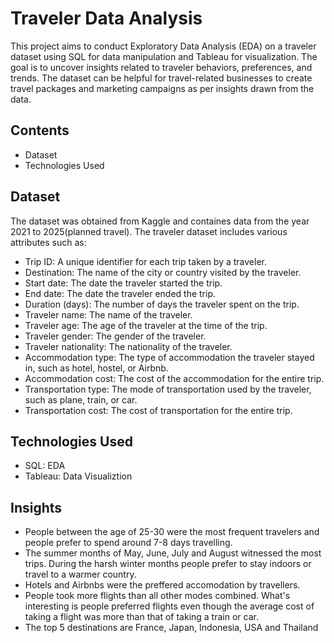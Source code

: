 # Traveler Data Analysis
This project aims to conduct Exploratory Data Analysis (EDA) on a traveler dataset using SQL for data manipulation and Tableau for visualization. The goal is to uncover insights related to traveler behaviors, preferences, and trends.
The dataset can be helpful for travel-related businesses to create travel packages and marketing campaigns as per insights drawn from the data.

## Contents
* Dataset
* Technologies Used

## Dataset
The dataset was obtained from Kaggle and containes data from the year 2021 to 2025(planned travel).
The traveler dataset includes various attributes such as:

* Trip ID: A unique identifier for each trip taken by a traveler.
* Destination: The name of the city or country visited by the traveler.
* Start date: The date the traveler started the trip.
* End date: The date the traveler ended the trip.
* Duration (days): The number of days the traveler spent on the trip.
* Traveler name: The name of the traveler.
* Traveler age: The age of the traveler at the time of the trip.
* Traveler gender: The gender of the traveler.
* Traveler nationality: The nationality of the traveler.
* Accommodation type: The type of accommodation the traveler stayed in, such as hotel, hostel, or Airbnb.
* Accommodation cost: The cost of the accommodation for the entire trip.
* Transportation type: The mode of transportation used by the traveler, such as plane, train, or car.
* Transportation cost: The cost of transportation for the entire trip.

## Technologies Used
* SQL: EDA
* Tableau: Data Visualiztion

## Insights
* People between the age of 25-30 were the most frequent travelers and people prefer to spend around 7-8 days travelling.
* The summer months of May, June, July and August witnessed the most trips. During the harsh winter months people prefer to stay indoors or travel to a warmer country.
* Hotels and Airbnbs were the preffered accomodation by travellers.
* People took more flights than all other modes combined. What's interesting is people preferred flights even though the average cost of taking a flight was more than that of taking a train or car.
* The top 5 destinations are France, Japan, Indonesia, USA and Thailand
